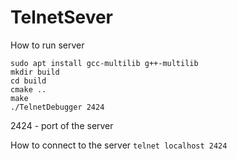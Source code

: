 # TelnetSever

How to run server

```
sudo apt install gcc-multilib g++-multilib
mkdir build 
cd build
cmake ..
make
./TelnetDebugger 2424
```

2424 - port of the server

How to connect to the server
`
telnet localhost 2424
`
